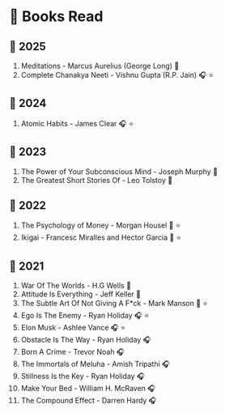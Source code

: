 # 📖 Books Read

## 📆 2025

1. Meditations - Marcus Aurelius (George Long) 📙
2. Complete Chanakya Neeti - Vishnu Gupta (R.P. Jain) 🎧 ⭐

## 📆 2024

1. Atomic Habits - James Clear 🎧 ⭐

## 📆 2023

1. The Power of Your Subconscious Mind - Joseph Murphy 📙
2. The Greatest Short Stories Of - Leo Tolstoy 📙

## 📆 2022

1. The Psychology of Money - Morgan Housel 📙 ⭐
2. Ikigai - Francesc Miralles and Hector Garcia 📙 ⭐

## 📆 2021

1. War Of The Worlds - H.G Wells 📙
2. Attitude Is Everything - Jeff Keller 📙
3. The Subtle Art Of Not Giving A F*ck - Mark Manson 📙 ⭐
4. Ego Is The Enemy - Ryan Holiday 🎧 ⭐
5. Elon Musk - Ashlee Vance  🎧 ⭐
6. Obstacle Is The Way - Ryan Holiday 🎧
7. Born A Crime - Trevor Noah 🎧
8. The Immortals of Meluha - Amish Tripathi 🎧
9. Stillness Is the Key - Ryan Holiday 🎧
10. Make Your Bed - William H. McRaven 🎧
11. The Compound Effect - Darren Hardy 🎧
